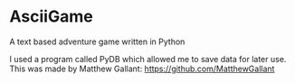 # AsciiGame
A text based adventure game written in Python


I used a program called PyDB which allowed me to save data for later use. This was made by Matthew Gallant: https://github.com/MatthewGallant 
